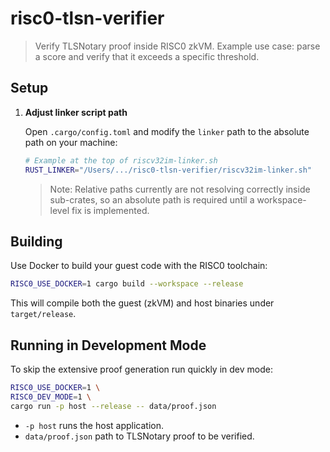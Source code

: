 # risc0-tlsn-verifier

> Verify TLSNotary proof inside RISC0 zkVM. Example use case: parse a score and verify that it exceeds a specific threshold.

## Setup

1. **Adjust linker script path**

   Open `.cargo/config.toml` and modify the `linker` path to the absolute path on your machine:
   ```bash
   # Example at the top of riscv32im-linker.sh
   RUST_LINKER="/Users/.../risc0-tlsn-verifier/riscv32im-linker.sh"
   ```

   > Note: Relative paths currently are not resolving correctly inside sub-crates,
   > so an absolute path is required until a workspace-level fix is implemented.

## Building

Use Docker to build your guest code with the RISC0 toolchain:

```bash
RISC0_USE_DOCKER=1 cargo build --workspace --release
```

This will compile both the guest (zkVM) and host binaries under `target/release`.

## Running in Development Mode

To skip the extensive proof generation run quickly in dev mode:

```bash
RISC0_USE_DOCKER=1 \
RISC0_DEV_MODE=1 \
cargo run -p host --release -- data/proof.json
```

- `-p host` runs the host application.
- `data/proof.json` path to TLSNotary proof to be verified.
